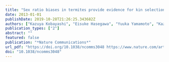 ```yaml
---
title: "Sex ratio biases in termites provide evidence for kin selection"
date: 2013-01-01
publishDate: 2019-10-28T21:26:25.343682Z
authors: ["Kazuya Kobayashi", "Eisuke Hasegawa", "Yuuka Yamamoto", "Kazutaka Kawatsu", "Edward L. Vargo", "Jin Yoshimura", "Kenji Matsuura"]
publication_types: ["2"]
abstract: ""
featured: false
publication: "*Nature Communications*"
url_pdf: "https://doi.org/10.1038/ncomms3048 https://www.nature.com/articles/ncomms3048.pdf"
doi: "10.1038/ncomms3048"
---
```


